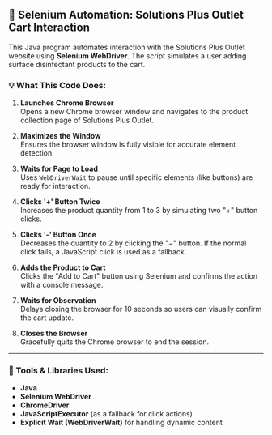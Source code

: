 ## 🛒 Selenium Automation: Solutions Plus Outlet Cart Interaction

This Java program automates interaction with the Solutions Plus Outlet website using **Selenium WebDriver**. The script simulates a user adding surface disinfectant products to the cart.

### 💡 What This Code Does:

1. **Launches Chrome Browser**  
   Opens a new Chrome browser window and navigates to the product collection page of Solutions Plus Outlet.

2. **Maximizes the Window**  
   Ensures the browser window is fully visible for accurate element detection.

3. **Waits for Page to Load**  
   Uses `WebDriverWait` to pause until specific elements (like buttons) are ready for interaction.

4. **Clicks '+' Button Twice**  
   Increases the product quantity from 1 to 3 by simulating two "+" button clicks.

5. **Clicks '-' Button Once**  
   Decreases the quantity to 2 by clicking the "−" button. If the normal click fails, a JavaScript click is used as a fallback.

6. **Adds the Product to Cart**  
   Clicks the "Add to Cart" button using Selenium and confirms the action with a console message.

7. **Waits for Observation**  
   Delays closing the browser for 10 seconds so users can visually confirm the cart update.

8. **Closes the Browser**  
   Gracefully quits the Chrome browser to end the session.

---

### 🧰 Tools & Libraries Used:
- **Java**
- **Selenium WebDriver**
- **ChromeDriver**
- **JavaScriptExecutor** (as a fallback for click actions)
- **Explicit Wait (WebDriverWait)** for handling dynamic content

